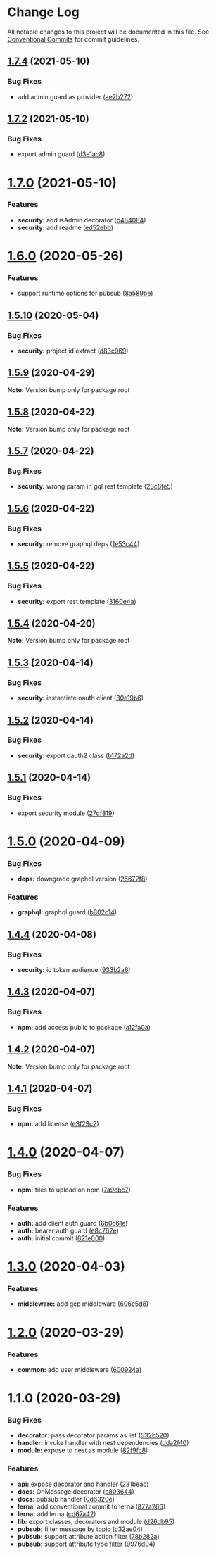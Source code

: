 # Change Log

All notable changes to this project will be documented in this file.
See [Conventional Commits](https://conventionalcommits.org) for commit guidelines.

## [1.7.4](https://github.com/skore-io/nest-firebase/compare/v1.7.2...v1.7.4) (2021-05-10)


### Bug Fixes

* add admin guard as provider ([ae2b272](https://github.com/skore-io/nest-firebase/commit/ae2b272a7ec7a08400c338b047a7f533f3ff9e2c))





## [1.7.2](https://github.com/skore-io/nest-firebase/compare/v1.7.0...v1.7.2) (2021-05-10)


### Bug Fixes

* export admin guard ([d3e1ac8](https://github.com/skore-io/nest-firebase/commit/d3e1ac8929b80e0bbc81a4c99804b7aee7401bba))





# [1.7.0](https://github.com/skore-io/nest-firebase/compare/v1.6.0...v1.7.0) (2021-05-10)


### Features

* **security:** add isAdmin decorator ([b484084](https://github.com/skore-io/nest-firebase/commit/b484084cd80df4fb79f246eb70fda140653a2212))
* **security:** add readme ([ed52ebb](https://github.com/skore-io/nest-firebase/commit/ed52ebb8196220f7ee39ddc3ef945a2a6bb81c39))





# [1.6.0](https://github.com/skore-io/nest-firebase/compare/v1.5.10...v1.6.0) (2020-05-26)


### Features

* support runtime options for pubsub ([8a589be](https://github.com/skore-io/nest-firebase/commit/8a589bef7967742781570554a8797a9ada8852db))





## [1.5.10](https://github.com/skore-io/nest-firebase/compare/v1.5.9...v1.5.10) (2020-05-04)


### Bug Fixes

* **security:** project id extract ([d83c069](https://github.com/skore-io/nest-firebase/commit/d83c0699c20d8f9fd81db643aeb0ab86a67b7b07))





## [1.5.9](https://github.com/skore-io/nest-firebase/compare/v1.5.8...v1.5.9) (2020-04-29)

**Note:** Version bump only for package root





## [1.5.8](https://github.com/skore-io/nest-firebase/compare/v1.5.7...v1.5.8) (2020-04-22)

**Note:** Version bump only for package root





## [1.5.7](https://github.com/skore-io/nest-firebase/compare/v1.5.6...v1.5.7) (2020-04-22)


### Bug Fixes

* **security:** wrong param in gql rest template ([23c6fe5](https://github.com/skore-io/nest-firebase/commit/23c6fe5c138bfbcab97201e897cb2b8248e84970))





## [1.5.6](https://github.com/skore-io/nest-firebase/compare/v1.5.5...v1.5.6) (2020-04-22)


### Bug Fixes

* **security:** remove graphql deps ([1e53c44](https://github.com/skore-io/nest-firebase/commit/1e53c4430200be95647daa23a259f4ff197b9bd2))





## [1.5.5](https://github.com/skore-io/nest-firebase/compare/v1.5.4...v1.5.5) (2020-04-22)


### Bug Fixes

* **security:** export rest template ([3160e4a](https://github.com/skore-io/nest-firebase/commit/3160e4a4d41f2a156a5729ac1fecfe313fc52f32))





## [1.5.4](https://github.com/skore-io/nest-firebase/compare/v1.5.3...v1.5.4) (2020-04-20)

**Note:** Version bump only for package root





## [1.5.3](https://github.com/skore-io/nest-firebase/compare/v1.5.2...v1.5.3) (2020-04-14)


### Bug Fixes

* **security:** instantiate oauth client ([30e19b6](https://github.com/skore-io/nest-firebase/commit/30e19b6e77f442cd8fb70d60edc8dfab2c5c4436))





## [1.5.2](https://github.com/skore-io/nest-firebase/compare/v1.5.1...v1.5.2) (2020-04-14)


### Bug Fixes

* **security:** export oauth2 class ([b172a2d](https://github.com/skore-io/nest-firebase/commit/b172a2db05b96a634d351d4191a735bc6a751683))





## [1.5.1](https://github.com/skore-io/nest-firebase/compare/v1.5.0...v1.5.1) (2020-04-14)


### Bug Fixes

* export security module ([27df819](https://github.com/skore-io/nest-firebase/commit/27df819c287cb71ffdba39f764d829f2e8155e8d))





# [1.5.0](https://github.com/skore-io/nest-firebase/compare/v1.4.4...v1.5.0) (2020-04-09)


### Bug Fixes

* **deps:** downgrade graphql version ([26672f8](https://github.com/skore-io/nest-firebase/commit/26672f8e578c8d33267ab82fe97466a8abc356bb))


### Features

* **graphql:** graphql guard ([b802c14](https://github.com/skore-io/nest-firebase/commit/b802c14902c8199e3b8c1baafbfd488b5b488935))





## [1.4.4](https://github.com/skore-io/nest-firebase/compare/v1.4.3...v1.4.4) (2020-04-08)


### Bug Fixes

* **security:** id token audience ([933b2a6](https://github.com/skore-io/nest-firebase/commit/933b2a61aeccf1094b7e6310122de5648c374aa9))





## [1.4.3](https://github.com/skore-io/nest-firebase/compare/v1.4.2...v1.4.3) (2020-04-07)


### Bug Fixes

* **npm:** add access public to package ([a12fa0a](https://github.com/skore-io/nest-firebase/commit/a12fa0ace06705b2b6039f6ff22e4421d648a06b))





## [1.4.2](https://github.com/skore-io/nest-firebase/compare/v1.4.1...v1.4.2) (2020-04-07)

**Note:** Version bump only for package root





## [1.4.1](https://github.com/skore-io/nest-firebase/compare/v1.4.0...v1.4.1) (2020-04-07)


### Bug Fixes

* **npm:** add license ([e3f29c2](https://github.com/skore-io/nest-firebase/commit/e3f29c28f55026a159f565cb46f4457f8996a84c))





# [1.4.0](https://github.com/skore-io/nest-firebase/compare/v1.3.0...v1.4.0) (2020-04-07)


### Bug Fixes

* **npm:** files to upload on npm ([7a9cbc7](https://github.com/skore-io/nest-firebase/commit/7a9cbc7c287f068926c15c0390815f3e298686ca))


### Features

* **auth:** add client auth guard ([6b0c61e](https://github.com/skore-io/nest-firebase/commit/6b0c61e7fc15ad2493defed91430639972060331))
* **auth:** bearer auth guard ([e8c762e](https://github.com/skore-io/nest-firebase/commit/e8c762e4a28cd544988321628c417addf625bf6c))
* **auth:** initial commit ([821e000](https://github.com/skore-io/nest-firebase/commit/821e000e8ed615cf3ea49c3b6053bc51a0d62572))





# [1.3.0](https://github.com/skore-io/nest-firebase/compare/v1.2.0...v1.3.0) (2020-04-03)


### Features

* **middleware:** add gcp middleware ([606e5d8](https://github.com/skore-io/nest-firebase/commit/606e5d8f25b3cd79556960f94bef03e0602fff8b))





# [1.2.0](https://github.com/skore-io/nest-firebase/compare/v1.1.0...v1.2.0) (2020-03-29)


### Features

* **common:** add user middleware ([600924a](https://github.com/skore-io/nest-firebase/commit/600924a163bfd99706dc5d77bffe5e8fdac93bb0))





# 1.1.0 (2020-03-29)


### Bug Fixes

* **decorator:** pass decorator params as list ([532b520](https://github.com/skore-io/nest-firebase/commit/532b5203ce1559e8753a34f8bb81569f9b9fe8c1))
* **handler:** invoke handler with nest dependencies ([dda2f40](https://github.com/skore-io/nest-firebase/commit/dda2f400392af5aea657aa5dbf055de035366e7b))
* **module:** expose to nest as module ([82f9fc8](https://github.com/skore-io/nest-firebase/commit/82f9fc804d107b5ef9d366c848c0c381c1fe751b))


### Features

* **api:** expose decorator and handler ([231beac](https://github.com/skore-io/nest-firebase/commit/231beac7c12e499185ea2e00e6a09f0fb8a1c462))
* **docs:** OnMessage decorator ([c803644](https://github.com/skore-io/nest-firebase/commit/c803644d4518fa64c8b78a790fc478ba804deea1))
* **docs:** pubsub handler ([0d6320e](https://github.com/skore-io/nest-firebase/commit/0d6320eefe89c2e6de796ec27bd4987630e8b587))
* **lerna:** add conventional commit to lerna ([877a266](https://github.com/skore-io/nest-firebase/commit/877a2663b94359cfcfaf57ab64992fb7a152c45d))
* **lerna:** add lerna ([cd67a42](https://github.com/skore-io/nest-firebase/commit/cd67a426e30427794e43e83b6cd95cd12f7fef44))
* **lib:** export classes, decorators and module ([d26db95](https://github.com/skore-io/nest-firebase/commit/d26db95c21a1031d0540e5419a7d6122e873c467))
* **pubsub:** filter message by topic ([c32ae04](https://github.com/skore-io/nest-firebase/commit/c32ae04e6d5d003b4f67c706d6f55fd0127864b5))
* **pubsub:** support attribute action filter ([78b282a](https://github.com/skore-io/nest-firebase/commit/78b282af97abf1eeea85746cd4ca002cd9606866))
* **pubsub:** support attribute type filter ([9976d04](https://github.com/skore-io/nest-firebase/commit/9976d0470a33afdd8a600661fd43f3e4218de681))

